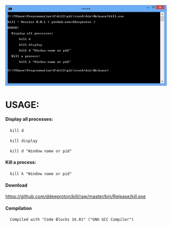 ![](preview.png)


# USAGE:

  #### Display all processes:

      kill d

      kill display

      kill d "Window name or pid"

  #### Kill a process:

      kill k "Window name or pid"

  #### Download 

https://github.com/ddeeproton/kill/raw/master/bin/Release/kill.exe

  #### Compilation

      Compiled with "Code Blocks 16.01" ("GNU GCC Compiler")